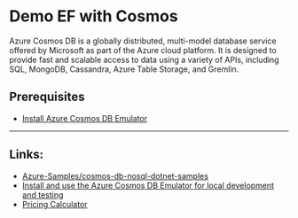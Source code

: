 # Demo EF with Cosmos
Azure Cosmos DB is a globally distributed, multi-model database service 
offered by Microsoft as part of the Azure cloud platform. It is designed 
to provide fast and scalable access to data using a variety of APIs, 
including SQL, MongoDB, Cassandra, Azure Table Storage, and Gremlin.

## Prerequisites
- [Install Azure Cosmos DB Emulator](https://docs.microsoft.com/en-us/azure/cosmos-db/local-emulator)

---
## Links:
- [Azure-Samples/cosmos-db-nosql-dotnet-samples](https://github.com/azure-samples/cosmos-db-nosql-dotnet-samples)
- [Install and use the Azure Cosmos DB Emulator for local development and testing](https://learn.microsoft.com/en-us/azure/cosmos-db/local-emulator?tabs=ssl-netstd21)
- [Pricing Calculator](https://azure.microsoft.com/en-us/pricing/details/cosmos-db/autoscale-provisioned/)